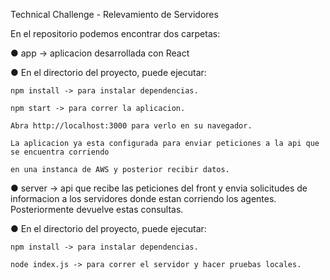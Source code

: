 Technical Challenge - Relevamiento de Servidores

En el repositorio podemos encontrar dos carpetas:

● app -> aplicacion desarrollada con React

  ● En el directorio del proyecto, puede ejecutar:

    npm install -> para instalar dependencias.

    npm start -> para correr la aplicacion.
    
    Abra http://localhost:3000 para verlo en su navegador.

    La aplicacion ya esta configurada para enviar peticiones a la api que se encuentra corriendo
    
    en una instanca de AWS y posterior recibir datos.

● server -> api que recibe las peticiones del front y envia solicitudes de informacion a los servidores donde estan corriendo los agentes. Posteriormente devuelve estas consultas.

  ● En el directorio del proyecto, puede ejecutar:

    npm install -> para instalar dependencias.

    node index.js -> para correr el servidor y hacer pruebas locales.
